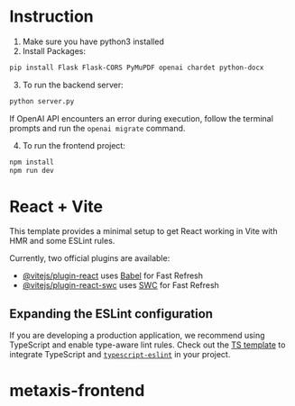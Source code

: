# Instruction
1. Make sure you have python3 installed
2. Install Packages:
```sh
pip install Flask Flask-CORS PyMuPDF openai chardet python-docx
```

3. To run the backend server:
```sh
python server.py
```
If OpenAI API encounters an error during execution, follow the terminal prompts and run the ``` openai migrate ``` command.

4. To run the frontend project: 

```sh
npm install
npm run dev
```


# React + Vite

This template provides a minimal setup to get React working in Vite with HMR and some ESLint rules.

Currently, two official plugins are available:

- [@vitejs/plugin-react](https://github.com/vitejs/vite-plugin-react/blob/main/packages/plugin-react/README.md) uses [Babel](https://babeljs.io/) for Fast Refresh
- [@vitejs/plugin-react-swc](https://github.com/vitejs/vite-plugin-react-swc) uses [SWC](https://swc.rs/) for Fast Refresh

## Expanding the ESLint configuration

If you are developing a production application, we recommend using TypeScript and enable type-aware lint rules. Check out the [TS template](https://github.com/vitejs/vite/tree/main/packages/create-vite/template-react-ts) to integrate TypeScript and [`typescript-eslint`](https://typescript-eslint.io) in your project.
# metaxis-frontend
